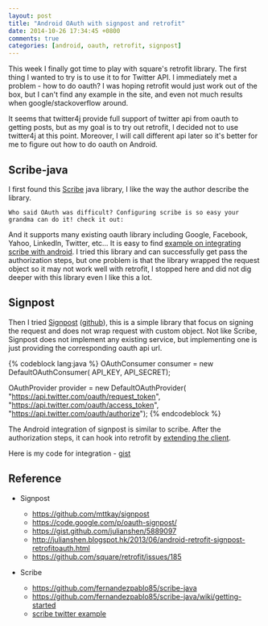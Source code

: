 ```yaml
---
layout: post
title: "Android OAuth with signpost and retrofit"
date: 2014-10-26 17:34:45 +0800
comments: true
categories: [android, oauth, retrofit, signpost]
---
```


This week I finally got time to play with square's retrofit library. The first thing I wanted to try is to use it to for Twitter API. I immediately met a problem - how to do oauth? I was hoping retrofit would just work out of the box, but I can't find any example in the site, and even not much results when google/stackoverflow around.

It seems that twitter4j provide full support of twitter api from oauth to getting posts, but as my goal is to try out retrofit, I decided not to use twitter4j at this point. Moreover, I will call different api later so it's better for me to figure out how to do oauth on Android.

## Scribe-java

I first found this [Scribe](https://github.com/fernandezpablo85/scribe-java) java library, I like the way the author describe the library.

    Who said OAuth was difficult? Configuring scribe is so easy your grandma can do it! check it out:
   
 And it supports many existing oauth library including Google, Facebook, Yahoo, LinkedIn, Twitter, etc...  It is easy to find [example on integrating scribe with android](http://schwiz.net/blog/2011/using-scribe-with-android/). I tried this library and can successfully get pass the authorization steps, but one problem is that the library wrapped the request object so it may not work well with retrofit, I stopped here and did not dig deeper with this library even I like this a lot.

## Signpost

Then I tried [Signpost](https://code.google.com/p/oauth-signpost/) ([github](https://github.com/mttkay/signpost)), this is a simple library that focus on signing the request and does not wrap request with custom object. Not like Scribe, Signpost does not implement any existing service, but implementing one is just providing the corresponding oauth api url.

{% codeblock lang:java %}
OAuthConsumer consumer = new DefaultOAuthConsumer(
        API_KEY, API_SECRET);

OAuthProvider provider = new DefaultOAuthProvider(
        "https://api.twitter.com/oauth/request_token",
        "https://api.twitter.com/oauth/access_token",
        "https://api.twitter.com/oauth/authorize");
{% endcodeblock %}

The Android integration of signpost is similar to scribe. After the authorization steps, it can hook into retrofit by [extending the client](https://gist.github.com/julianshen/5889097). 

Here is my code for integration - [gist](https://gist.github.com/billynyh/9e96d228b0e64c7c3251)



## Reference

* Signpost
    * https://github.com/mttkay/signpost
    * https://code.google.com/p/oauth-signpost/
    * https://gist.github.com/julianshen/5889097
    * http://julianshen.blogspot.hk/2013/06/android-retrofit-signpost-retrofitoauth.html
    * https://github.com/square/retrofit/issues/185

* Scribe
    * https://github.com/fernandezpablo85/scribe-java
    * https://github.com/fernandezpablo85/scribe-java/wiki/getting-started
    * [scribe twitter example](https://github.com/fernandezpablo85/scribe-java/blob/master/src/test/java/org/scribe/examples/TwitterExample.java)


